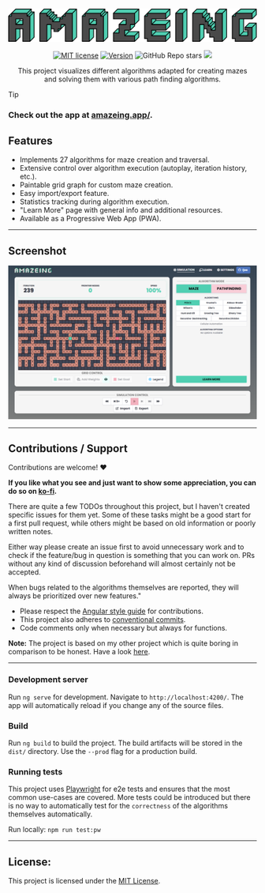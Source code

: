 <p align="center">
<img src="assets/amazeing_thick_logo_web_optimised.svg" alt="stack stats" style="max-width: 100%;">
</p>

<p align="center">
    <a href="https://github.com/Ijee/Amazeing/blob/main/LICENSE" alt="License">
        <img alt="MIT license" src="https://img.shields.io/github/license/Ijee/amazeing?style=for-the-badge" /></a>
    <a href="https://github.com/Ijee/Amazeing/releases" alt="License">
        <img alt="Version" src="https://img.shields.io/github/v/release/ijee/amazeing?style=for-the-badge" /></a>
    <img alt="GitHub Repo stars" src="https://img.shields.io/github/stars/ijee/amazeing?style=for-the-badge"/>
    <a href="https://amazeing.app/" alt="Website Status">
        <img src="https://img.shields.io/website?url=https%3A%2F%2Famazeing.app%2F&style=for-the-badge" /></a>

</p>

<p align="center">
This project visualizes different algorithms adapted for creating mazes<br>
and solving them with various path finding algorithms.
</p>

> [!TIP]
>
> ### Check out the app at [amazeing.app/](https://amazeing.app/).

## Features

-   Implements 27 algorithms for maze creation and traversal.
-   Extensive control over algorithm execution (autoplay, iteration history, etc.).
-   Paintable grid graph for custom maze creation.
-   Easy import/export feature.
-   Statistics tracking during algorithm execution.
-   "Learn More" page with general info and additional resources.
-   Available as a Progressive Web App (PWA).

---

## Screenshot

![Amazeing Promo](assets/amazeing_promo.png 'Promo')

---

## Contributions / Support

Contributions are welcome! :heart:

**If you like what you see and just want to show some appreciation, you can do so on [ko-fi](https://ko-fi.com/ijeee).**

There are quite a few TODOs throughout this project, but I haven't created specific issues for them yet. Some of these tasks might be a good start for a first pull request, while others might be based on old information or poorly written notes.

Either way please create an issue first to avoid unnecessary work and to check if the feature/bug in question is
something that you can work on. PRs without any kind of discussion beforehand will almost certainly not be accepted.

When bugs related to the algorithms themselves are reported, they will always be prioritized over new features."

-   Please respect the [Angular style guide](https://angular.io/guide/styleguide) for contributions.
-   This project also adheres to [conventional commits](https://www.conventionalcommits.org/).
-   Code comments only when necessary but always for functions.

**Note:** The project is based on my other project which is quite boring
in comparison to be honest. Have a look [here](https://github.com/Ijee/Game-of-Life-Angular).

---

### Development server

Run `ng serve` for development. Navigate to `http://localhost:4200/`. The app will automatically reload if you change any of the source files.

### Build

Run `ng build` to build the project. The build artifacts will be stored in the `dist/` directory. Use the `--prod` flag for a production build.

### Running tests

This project uses [Playwright](https://playwright.dev/) for e2e tests and ensures that
the most common use-cases are covered. More tests could be introduced but there is no way
to automatically test for the `correctness` of the algorithms themselves automatically.

Run locally: `npm run test:pw`

---

## License:

This project is licensed under the [MIT License](https://github.com/Ijee/Amazeing/blob/logo/LICENSE).
